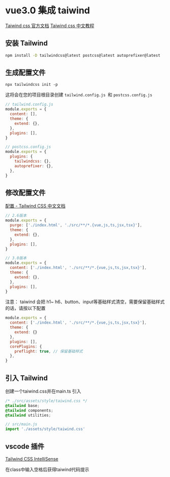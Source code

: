 # vue3.0 集成 taiwind

[Taiwind css 官方文档](https://www.tailwindcss.cn/) [Taiwind css 中文教程](https://www.w3cschool.cn/tailwind_css/tailwind_css-izj53p90.html?RECACHE=1) 

## 安装 Tailwind

```bash
npm install -D tailwindcss@latest postcss@latest autoprefixer@latest
```



## 生成配置文件

```
npx tailwindcss init -p
```

这将会在您的项目根目录创建 ` tailwind.config.js  `和 `postcss.config.js` 

```js
// tailwind.config.js
module.exports = {
  content: [],
  theme: {
    extend: {},
  },
  plugins: [],
}
```

```js
// postcss.config.js
module.exports = {
  plugins: {
    tailwindcss: {},
    autoprefixer: {},
  },
}
```



## 修改配置文件

[配置 - Tailwind CSS 中文文档](https://www.tailwindcss.cn/docs/configuration)  

```js
// 2.6版本
module.exports = {
  purge: ['./index.html', './src/**/*.{vue,js,ts,jsx,tsx}'],
  theme: {
    extend: {},
  },
  plugins: [],
}
```

```js
// 3.0版本
module.exports = {
  content: ['./index.html', './src/**/*.{vue,js,ts,jsx,tsx}'],
  theme: {
    extend: {},
  },
  plugins: [],
}
```

注意： taiwind 会把 h1~ h6、button、input等基础样式清空，需要保留基础样式的话，请按以下配置

```js
module.exports = {
  content: ['./index.html', './src/**/*.{vue,js,ts,jsx,tsx}'],
  theme: {
    extend: {}
  },
  plugins: [],
  corePlugins: {
    preflight: true, // 保留基础样式
  },
}
```



## 引入 Tailwind

创建一个taiwind.css并在main.ts 引入

```css
/* ./src/assets/style/taiwind.css */
@tailwind base;
@tailwind components;
@tailwind utilities;
```

```js
// src/main.js
import './assets/style/taiwind.css'
```



## vscode 插件

[Tailwind CSS IntelliSense](https://marketplace.visualstudio.com/items?itemName=bradlc.vscode-tailwindcss) 

在class中输入空格后获得taiwind代码提示



